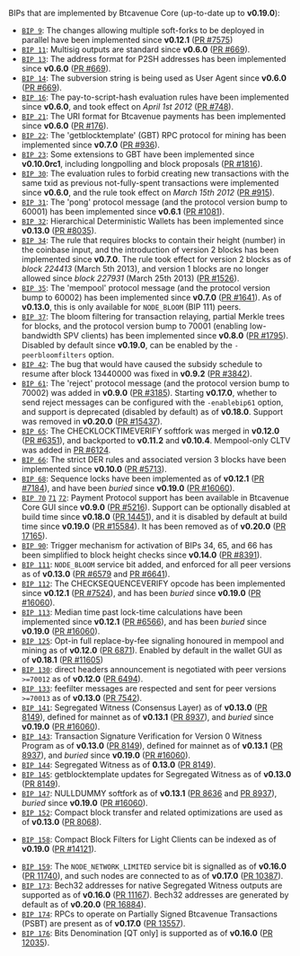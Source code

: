 BIPs that are implemented by Btcavenue Core (up-to-date up to **v0.19.0**):

* [`BIP 9`](https://github.com/btcavenue/bips/blob/master/bip-0009.mediawiki): The changes allowing multiple soft-forks to be deployed in parallel have been implemented since **v0.12.1**  ([PR #7575](https://github.com/btcavenue/btcavenue/pull/7575))
* [`BIP 11`](https://github.com/btcavenue/bips/blob/master/bip-0011.mediawiki): Multisig outputs are standard since **v0.6.0** ([PR #669](https://github.com/btcavenue/btcavenue/pull/669)).
* [`BIP 13`](https://github.com/btcavenue/bips/blob/master/bip-0013.mediawiki): The address format for P2SH addresses has been implemented since **v0.6.0** ([PR #669](https://github.com/btcavenue/btcavenue/pull/669)).
* [`BIP 14`](https://github.com/btcavenue/bips/blob/master/bip-0014.mediawiki): The subversion string is being used as User Agent since **v0.6.0** ([PR #669](https://github.com/btcavenue/btcavenue/pull/669)).
* [`BIP 16`](https://github.com/btcavenue/bips/blob/master/bip-0016.mediawiki): The pay-to-script-hash evaluation rules have been implemented since **v0.6.0**, and took effect on *April 1st 2012* ([PR #748](https://github.com/btcavenue/btcavenue/pull/748)).
* [`BIP 21`](https://github.com/btcavenue/bips/blob/master/bip-0021.mediawiki): The URI format for Btcavenue payments has been implemented since **v0.6.0** ([PR #176](https://github.com/btcavenue/btcavenue/pull/176)).
* [`BIP 22`](https://github.com/btcavenue/bips/blob/master/bip-0022.mediawiki): The 'getblocktemplate' (GBT) RPC protocol for mining has been implemented since **v0.7.0** ([PR #936](https://github.com/btcavenue/btcavenue/pull/936)).
* [`BIP 23`](https://github.com/btcavenue/bips/blob/master/bip-0023.mediawiki): Some extensions to GBT have been implemented since **v0.10.0rc1**, including longpolling and block proposals ([PR #1816](https://github.com/btcavenue/btcavenue/pull/1816)).
* [`BIP 30`](https://github.com/btcavenue/bips/blob/master/bip-0030.mediawiki): The evaluation rules to forbid creating new transactions with the same txid as previous not-fully-spent transactions were implemented since **v0.6.0**, and the rule took effect on *March 15th 2012* ([PR #915](https://github.com/btcavenue/btcavenue/pull/915)).
* [`BIP 31`](https://github.com/btcavenue/bips/blob/master/bip-0031.mediawiki): The 'pong' protocol message (and the protocol version bump to 60001) has been implemented since **v0.6.1** ([PR #1081](https://github.com/btcavenue/btcavenue/pull/1081)).
* [`BIP 32`](https://github.com/btcavenue/bips/blob/master/bip-0032.mediawiki): Hierarchical Deterministic Wallets has been implemented since **v0.13.0** ([PR #8035](https://github.com/btcavenue/btcavenue/pull/8035)).
* [`BIP 34`](https://github.com/btcavenue/bips/blob/master/bip-0034.mediawiki): The rule that requires blocks to contain their height (number) in the coinbase input, and the introduction of version 2 blocks has been implemented since **v0.7.0**. The rule took effect for version 2 blocks as of *block 224413* (March 5th 2013), and version 1 blocks are no longer allowed since *block 227931* (March 25th 2013) ([PR #1526](https://github.com/btcavenue/btcavenue/pull/1526)).
* [`BIP 35`](https://github.com/btcavenue/bips/blob/master/bip-0035.mediawiki): The 'mempool' protocol message (and the protocol version bump to 60002) has been implemented since **v0.7.0** ([PR #1641](https://github.com/btcavenue/btcavenue/pull/1641)). As of **v0.13.0**, this is only available for `NODE_BLOOM` (BIP 111) peers.
* [`BIP 37`](https://github.com/btcavenue/bips/blob/master/bip-0037.mediawiki): The bloom filtering for transaction relaying, partial Merkle trees for blocks, and the protocol version bump to 70001 (enabling low-bandwidth SPV clients) has been implemented since **v0.8.0** ([PR #1795](https://github.com/btcavenue/btcavenue/pull/1795)). Disabled by default since **v0.19.0**, can be enabled by the `-peerbloomfilters` option.
* [`BIP 42`](https://github.com/btcavenue/bips/blob/master/bip-0042.mediawiki): The bug that would have caused the subsidy schedule to resume after block 13440000 was fixed in **v0.9.2** ([PR #3842](https://github.com/btcavenue/btcavenue/pull/3842)).
* [`BIP 61`](https://github.com/btcavenue/bips/blob/master/bip-0061.mediawiki): The 'reject' protocol message (and the protocol version bump to 70002) was added in **v0.9.0** ([PR #3185](https://github.com/btcavenue/btcavenue/pull/3185)). Starting **v0.17.0**, whether to send reject messages can be configured with the `-enablebip61` option, and support is deprecated (disabled by default) as of **v0.18.0**. Support was removed in **v0.20.0** ([PR #15437](https://github.com/btcavenue/btcavenue/pull/15437)).
* [`BIP 65`](https://github.com/btcavenue/bips/blob/master/bip-0065.mediawiki): The CHECKLOCKTIMEVERIFY softfork was merged in **v0.12.0** ([PR #6351](https://github.com/btcavenue/btcavenue/pull/6351)), and backported to **v0.11.2** and **v0.10.4**. Mempool-only CLTV was added in [PR #6124](https://github.com/btcavenue/btcavenue/pull/6124).
* [`BIP 66`](https://github.com/btcavenue/bips/blob/master/bip-0066.mediawiki): The strict DER rules and associated version 3 blocks have been implemented since **v0.10.0** ([PR #5713](https://github.com/btcavenue/btcavenue/pull/5713)).
* [`BIP 68`](https://github.com/btcavenue/bips/blob/master/bip-0068.mediawiki): Sequence locks have been implemented as of **v0.12.1**  ([PR #7184](https://github.com/btcavenue/btcavenue/pull/7184)), and have been *buried* since **v0.19.0** ([PR #16060](https://github.com/btcavenue/btcavenue/pull/16060)).
* [`BIP 70`](https://github.com/btcavenue/bips/blob/master/bip-0070.mediawiki) [`71`](https://github.com/btcavenue/bips/blob/master/bip-0071.mediawiki) [`72`](https://github.com/btcavenue/bips/blob/master/bip-0072.mediawiki):
  Payment Protocol support has been available in Btcavenue Core GUI since **v0.9.0** ([PR #5216](https://github.com/btcavenue/btcavenue/pull/5216)).
  Support can be optionally disabled at build time since **v0.18.0** ([PR 14451](https://github.com/btcavenue/btcavenue/pull/14451)),
  and it is disabled by default at build time since **v0.19.0** ([PR #15584](https://github.com/btcavenue/btcavenue/pull/15584)).
  It has been removed as of **v0.20.0** ([PR 17165](https://github.com/btcavenue/btcavenue/pull/17165)).
* [`BIP 90`](https://github.com/btcavenue/bips/blob/master/bip-0090.mediawiki): Trigger mechanism for activation of BIPs 34, 65, and 66 has been simplified to block height checks since **v0.14.0** ([PR #8391](https://github.com/btcavenue/btcavenue/pull/8391)).
* [`BIP 111`](https://github.com/btcavenue/bips/blob/master/bip-0111.mediawiki): `NODE_BLOOM` service bit added, and enforced for all peer versions as of **v0.13.0** ([PR #6579](https://github.com/btcavenue/btcavenue/pull/6579) and [PR #6641](https://github.com/btcavenue/btcavenue/pull/6641)).
* [`BIP 112`](https://github.com/btcavenue/bips/blob/master/bip-0112.mediawiki): The CHECKSEQUENCEVERIFY opcode has been implemented since **v0.12.1** ([PR #7524](https://github.com/btcavenue/btcavenue/pull/7524)), and has been *buried* since **v0.19.0** ([PR #16060](https://github.com/btcavenue/btcavenue/pull/16060)).
* [`BIP 113`](https://github.com/btcavenue/bips/blob/master/bip-0113.mediawiki): Median time past lock-time calculations have been implemented since **v0.12.1** ([PR #6566](https://github.com/btcavenue/btcavenue/pull/6566)), and has been *buried* since **v0.19.0** ([PR #16060](https://github.com/btcavenue/btcavenue/pull/16060)).
* [`BIP 125`](https://github.com/btcavenue/bips/blob/master/bip-0125.mediawiki): Opt-in full replace-by-fee signaling honoured in mempool and mining as of **v0.12.0** ([PR 6871](https://github.com/btcavenue/btcavenue/pull/6871)). Enabled by default in the wallet GUI as of **v0.18.1** ([PR #11605](https://github.com/btcavenue/btcavenue/pull/11605))
* [`BIP 130`](https://github.com/btcavenue/bips/blob/master/bip-0130.mediawiki): direct headers announcement is negotiated with peer versions `>=70012` as of **v0.12.0** ([PR 6494](https://github.com/btcavenue/btcavenue/pull/6494)).
* [`BIP 133`](https://github.com/btcavenue/bips/blob/master/bip-0133.mediawiki): feefilter messages are respected and sent for peer versions `>=70013` as of **v0.13.0** ([PR 7542](https://github.com/btcavenue/btcavenue/pull/7542)).
* [`BIP 141`](https://github.com/btcavenue/bips/blob/master/bip-0141.mediawiki): Segregated Witness (Consensus Layer) as of **v0.13.0** ([PR 8149](https://github.com/btcavenue/btcavenue/pull/8149)), defined for mainnet as of **v0.13.1** ([PR 8937](https://github.com/btcavenue/btcavenue/pull/8937)), and *buried* since **v0.19.0** ([PR #16060](https://github.com/btcavenue/btcavenue/pull/16060)).
* [`BIP 143`](https://github.com/btcavenue/bips/blob/master/bip-0143.mediawiki): Transaction Signature Verification for Version 0 Witness Program as of **v0.13.0** ([PR 8149](https://github.com/btcavenue/btcavenue/pull/8149)), defined for mainnet as of **v0.13.1** ([PR 8937](https://github.com/btcavenue/btcavenue/pull/8937)), and *buried* since **v0.19.0** ([PR #16060](https://github.com/btcavenue/btcavenue/pull/16060)).
* [`BIP 144`](https://github.com/btcavenue/bips/blob/master/bip-0144.mediawiki): Segregated Witness as of **0.13.0** ([PR 8149](https://github.com/btcavenue/btcavenue/pull/8149)).
* [`BIP 145`](https://github.com/btcavenue/bips/blob/master/bip-0145.mediawiki): getblocktemplate updates for Segregated Witness as of **v0.13.0** ([PR 8149](https://github.com/btcavenue/btcavenue/pull/8149)).
* [`BIP 147`](https://github.com/btcavenue/bips/blob/master/bip-0147.mediawiki): NULLDUMMY softfork as of **v0.13.1** ([PR 8636](https://github.com/btcavenue/btcavenue/pull/8636) and [PR 8937](https://github.com/btcavenue/btcavenue/pull/8937)), *buried* since **v0.19.0** ([PR #16060](https://github.com/btcavenue/btcavenue/pull/16060)).
* [`BIP 152`](https://github.com/btcavenue/bips/blob/master/bip-0152.mediawiki): Compact block transfer and related optimizations are used as of **v0.13.0** ([PR 8068](https://github.com/btcavenue/btcavenue/pull/8068)).
- [`BIP 158`](https://github.com/btcavenue/bips/blob/master/bip-0158.mediawiki): Compact Block Filters for Light Clients can be indexed as of **v0.19.0** ([PR #14121](https://github.com/btcavenue/btcavenue/pull/14121)).
* [`BIP 159`](https://github.com/btcavenue/bips/blob/master/bip-0159.mediawiki): The `NODE_NETWORK_LIMITED` service bit is signalled as of **v0.16.0** ([PR 11740](https://github.com/btcavenue/btcavenue/pull/11740)), and such nodes are connected to as of **v0.17.0** ([PR 10387](https://github.com/btcavenue/btcavenue/pull/10387)).
* [`BIP 173`](https://github.com/btcavenue/bips/blob/master/bip-0173.mediawiki): Bech32 addresses for native Segregated Witness outputs are supported as of **v0.16.0** ([PR 11167](https://github.com/btcavenue/btcavenue/pull/11167)). Bech32 addresses are generated by default as of **v0.20.0** ([PR 16884](https://github.com/btcavenue/btcavenue/pull/16884)).
* [`BIP 174`](https://github.com/btcavenue/bips/blob/master/bip-0174.mediawiki): RPCs to operate on Partially Signed Btcavenue Transactions (PSBT) are present as of **v0.17.0** ([PR 13557](https://github.com/btcavenue/btcavenue/pull/13557)).
* [`BIP 176`](https://github.com/btcavenue/bips/blob/master/bip-0176.mediawiki): Bits Denomination [QT only] is supported as of **v0.16.0** ([PR 12035](https://github.com/btcavenue/btcavenue/pull/12035)).
